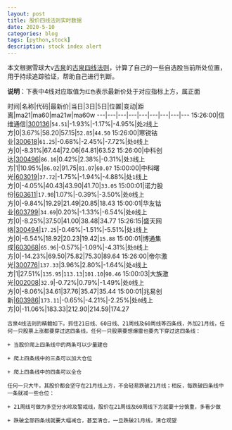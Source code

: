```yaml
---
layout: post
title: 股价四线法则实时数据
date: 2020-5-10
categories: blog
tags: [python,stock]
description: stock index alert
---
```



本文根据雪球大v[古泉](https://xueqiu.com/u/7148646888)的[古泉四线法则](https://xueqiu.com/7148646888/130498192)，计算了自己的一些自选股当前所处位置，用于持续追踪验证，帮助自己进行判断。

**说明**：下表中4线对应取值为`红色`表示最新价处于对应指标上方，属正面

时间|名称|代码|最新价|当日|3日|5日|位置|变动|距离|ma21|ma60|ma21w|ma60w
---|---|---|---|---|---|---|---|---
15:26:00|信维通信|[300136](https://xueqiu.com/S/SZ300136)|`54.51`|-1.93%|-1.17%|-4.95%|处`2`线上方|0|3.67%|58.20|57.15|`52.85`|`44.50`
15:26:00|寒锐钴业|[300618](https://xueqiu.com/S/SZ300618)|`61.25`|-0.68%|-2.45%|-7.72%|处`0`线上方|0|-8.31%|67.44|72.06|64.81|63.52
15:26:00|中科创达|[300496](https://xueqiu.com/S/SZ300496)|`86.16`|0.42%|2.38%|-0.31%|处`3`线上方|1|10.95%|`86.02`|91.75|`81.07`|`60.07`
15:00:00|中科曙光|[603019](https://xueqiu.com/S/SH603019)|`37.72`|-1.75%|-1.94%|-4.88%|处`1`线上方|0|-4.05%|40.43|43.90|41.70|`33.05`
15:00:01|诺力股份|[603611](https://xueqiu.com/S/SH603611)|`17.98`|1.07%|-0.39%|-3.50%|处`0`线上方|0|-9.84%|19.29|21.49|20.85|18.43
15:00:01|华友钴业|[603799](https://xueqiu.com/S/SH603799)|`34.69`|0.20%|-1.33%|-6.54%|处`0`线上方|0|-8.25%|37.50|41.00|38.48|34.77
15:26:15|盛天网络|[300494](https://xueqiu.com/S/SZ300494)|`17.25`|-0.46%|-1.51%|-5.51%|处`1`线上方|0|-6.54%|18.92|20.23|19.42|`15.88`
15:00:01|博通集成|[603068](https://xueqiu.com/S/SH603068)|`65.96`|-0.57%|-1.09%|-4.31%|处`0`线上方|0|-14.23%|69.50|75.82|75.30|89.64
15:26:00|帝尔激光|[300776](https://xueqiu.com/S/SZ300776)|`137.33`|3.96%|2.80%|-1.64%|处`4`线上方|1|27.51%|`135.95`|`113.13`|`101.10`|`90.46`
15:00:03|大族激光|[002008](https://xueqiu.com/S/SZ002008)|`32.9`|-0.72%|0.79%|-1.49%|处`0`线上方|0|-8.06%|34.61|37.76|35.47|35.44
15:00:01|兆易创新|[603986](https://xueqiu.com/S/SH603986)|`173.11`|-0.65%|-4.21%|-2.25%|处`0`线上方|0|-11.06%|183.33|212.90|214.59|174.27

```
古泉4线法则的精髓如下。抓住21日线、60日线、21周线及60周线等四条线，外加21月线，任何一只股票上涨都要穿过这四条线，任何一只股票要想爆雷也要先下穿过这四条线：

+ 当股价爬上四条线中的两条可以少量建仓

+ 爬上四条线中的三条可以加大仓位

+ 爬上四条线中的四条可以全仓

任何一只大牛，其股价都会坚守在21月线上方，不会轻易跌破21月线；相反，每跌破四条线中一条就减一些仓位：

+ 21周线可做为多空分水岭及警戒线，股价在21周线及60周线下方就要十分慎重，多看少做

+ 跌破全部四条线就要大幅减仓，甚至清仓，一旦跌破21月线，清仓观望
```
